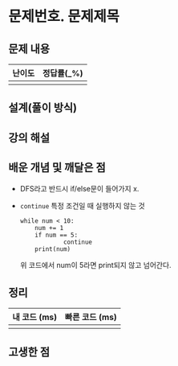 # 문제번호. 문제제목

## 문제 내용


| 난이도 | 정답률(\_%) |
| :----: | :---------: |
|        |             |

## 설계(풀이 방식)

## 강의 해설

## 배운 개념 및 깨달은 점
- DFS라고 반드시 if/else문이 들어가지 x.

- `continue`
    특정 조건일 때 실행하지 않는 것
    ```
    while num < 10:
        num += 1
        if num == 5:
                continue
        print(num)
    ```
    위 코드에서 num이 5라면 print되지 않고 넘어간다.

## 정리

| 내 코드 (ms) | 빠른 코드 (ms) |
| :----------: | :------------: |
|              |                |

## 고생한 점